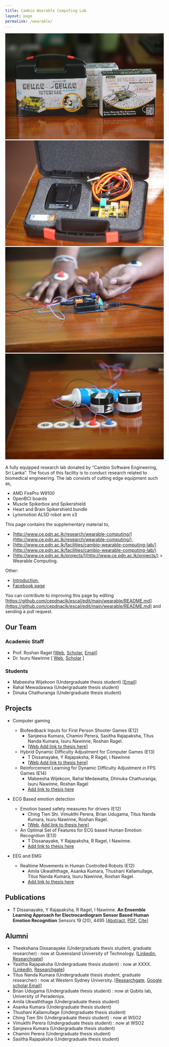 ```yaml
---
title: Cambio Wearable Computing Lab
layout: page
permalink: /wearable/
---
```


<!-- Cambio Wearable Computing Lab -->

<div class="container">
    <div class="row">
        <div class="col-3">
            <img class="img-fluid" src="./img/1.jpg">
        </div>
        <div class="col-3">
            <img class="img-fluid" src="./img/2.jpg">
        </div>
        <div class="col-3">
            <img class="img-fluid" src="./img/3.jpg">
        </div>
        <div class="col-3">
            <img class="img-fluid" src="./img/4.jpg">
        </div>
    </div>
</div>

A fully equipped research lab donated by “Cambio Software Engineering, Sri Lanka”. The focus of this facility is to conduct research related to biomedical engineering. The lab consists of cutting edge equipment such as,
- AMD FirePro W9100
- OpenBCI boards
- Muscle Spikerbox and Spikershield
- Heart and Brain Spikershield bundle
- Lynxmotion AL5D robot arm x3


This page contains the supplementary material to,
- [http://www.ce.pdn.ac.lk/research/wearable-computing/](http://www.ce.pdn.ac.lk/research/wearable-computing/),
- [http://www.ce.pdn.ac.lk/facilities/cambio-wearable-computing-lab/](http://www.ce.pdn.ac.lk/facilities/cambio-wearable-computing-lab/)
- [http://www.ce.pdn.ac.lk/projects/](http://www.ce.pdn.ac.lk/projects/) > Wearable Computing.


Other:
- [Introduction](./cambio-lab-intro.pdf),
- [Facebook page](https://www.facebook.com/CambioWearableComputing/)

You can contribute to improving this page by editing [https://github.com/cepdnaclk/escal/edit/main/wearable/README.md](https://github.com/cepdnaclk/escal/edit/main/wearable/README.md) and sending a pull request.


## Our Team

### Academic Staff
* Prof. Roshan Ragel [[Web](http://www.ce.pdn.ac.lk/academic-staff/roshan-g-ragel/), [Scholar](https://scholar.google.com/citations?hl=en&user=UTYj8usAAAAJ), [Email](mailto:roshanr@eng.pdn.ac.lk)]
* Dr. Isuru Nawinne [ [Web](http://www.ce.pdn.ac.lk/academic-staff/isuru-nawinne/),  [Scholar](https://scholar.google.com/citations?hl=en&user=8qqGvuwAAAAJ) ]

### Students
* Mabeesha Wijekoon (Undergraduate thesis student) [[Email](mailto:mabeesha.wijekoon@eng.pdn.ac.lk)]
* Rahal Mewadawwa (Undergraduate thesis student)
* Dinuka Chathuranga (Undergraduate thesis student)

## Projects

* Computer gaming
    * Biofeedback Inputs for First Person Shooter Games (E12)
        * Sanjeeva Kumara, Chamini Perera, Sasitha Rajapaksha, Titus Nanda Kumara, Isuru Nawinne, Roshan Ragel.
        * [[Web](http://www.ce.pdn.ac.lk/project/biofeedback-inputs-for-first-person-shooter-games/),[Add link to thesis here](/)]
    * Hybrid Dynamic Difficulty Adjustment for Computer Games (E13)
        * T Dissanayake, Y Rajapaksha, R Ragel, I Nawinne
        * [[Web](http://www.ce.pdn.ac.lk/project/neuro-fuzzy-dynamic-difficulty-adjustment-for-computer-games/),[Add link to thesis here](/)]
    * Reinforcement Learning for Dynamic Difficulty Adjustment in FPS Games (E14)
        * Mabeesha Wijekoon, Rahal Medawatta, Dhinuka Chathuranga, Isuru Nawinne, Roshan Ragel
        * [Add link to thesis here](/)

* ECG Based emotion detection
    * Emotion based safety measures for drivers (E12)
        * Ching Tien Shi. Vimukthi Perera, Brian Udugama, Titus Nanda Kumara, Isuru Nawinne, Roshan Ragel.
        * [[Web](http://www.ce.pdn.ac.lk/project/emotion-based-safety-measures-for-drivers/), [Add link to thesis here](/)]
    * An Optimal Set of Features for ECG based Human Emotion Recognition (E13)
        * T Dissanayake, Y Rajapaksha, R Ragel, I Nawinne.
        * [Add link to thesis here](/)

* EEG and EMG
    * Realtime Movements in Human Controlled Robots (E12)
        * Amila Ukwaththage, Asanka Kumara, Thushani Kallamullage, Titus Nanda Kumara, Isuru Nawinne, Roshan Ragel.
        * [Add link to thesis here](/)


## Publications

* T Dissanayake, Y Rajapaksha, R Ragel, I Nawinne. **An Ensemble Learning Approach for Electrocardiogram Sensor Based Human Emotion Recognition** Sensors 19 (20), 4495 [[Abstract](https://www.mdpi.com/1424-8220/19/20/4495), [PDF](https://www.mdpi.com/1424-8220/19/20/4495/pdf), [Cite](https://www.mdpi.com/1424-8220/19/20/4495#cite)]


## Alumni

* Theekshana Dissanayake (Undergraduate thesis student, graduate researcher) : now at Queensland University of Technology. [[Linkedin](https://www.linkedin.com/in/thekzn), [Researchgate](https://www.researchgate.net/profile/Theekshana_Dissanayake)]
* Yasitha Rajapaksha (Undergraduate thesis student) : now at XXXX. [[LinkedIn](https://www.linkedin.com/in/yasitha-rajapaksha/), [Researchgate](https://www.researchgate.net/profile/Yasitha_Rajapaksha)]
* Titus Nanda Kumara (Undergraduate thesis student, graduate researcher) : now at Western Sydney University. [[Researchgate](https://www.researchgate.net/profile/Titus_Nanda_Kumara), [Google scholar](https://scholar.google.com/citations?user=9BrdpSYAAAAJ&hl=nl),[Email](mailto:titus.nandakumara@gmail.com)]
* Brian Udugama (Undergraduate thesis student) : now at Qubits lab, University of Peradeniya.
* Amila Ukwaththage (Undergraduate thesis student)
* Asanka Kumara (Undergraduate thesis student)
* Thushani Kallamullage (Undergraduate thesis student)
* Ching Tien Shi (Undergraduate thesis student) : now at WSO2
* Vimukthi Perera (Undergraduate thesis student) : now at WSO2
* Sanjeeva Kumara (Undergraduate thesis student)
* Chamini Perera (Undergraduate thesis student)
* Sasitha Rajapaksha (Undergraduate thesis student)
